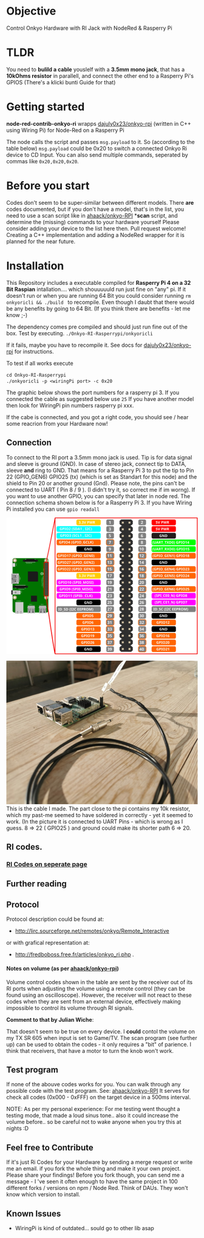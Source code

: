 # Objective 
Control Onkyo Hardware with RI Jack with NodeRed & Rasperry Pi
# TLDR
You need to **bulild a cable** youslelf with a **3.5mm mono jack**, that has a **10kOhms resistor** in parallell, and connect the other end to a Rasperry Pi's GPIOS (There's a klicki bunti Guide for that)

# Getting started
**node-red-contrib-onkyo-ri** wrapps [dajuly0x23/onkyo-rpi](https://github.com/dajuly20/Onkyo-RI-Rasperrypi) 
(written in C++ using Wiring Pi) for Node-Red on a Rasperry Pi

The node calls the script and passes ```msg.payload``` to it. So (according to the table below) ```msg.payload``` could be 0x20 to switch a connected Onkyo Ri device to CD Input.
You can also send multiple commands, seperated by commas like ```0x20,0x20,0x20```. 

# Before you start
Codes don't seem to be super-similar between different models. There **are** codes documented, but if you don't have a model, that's in the list, 
you need to use a scan script like in [ahaack/onkyo-RPI](https://github.com/ahaack/onkyo-RPI) ***scan** script, and determine the (missing) commands to your hardware yourself 
Please consider adding your device to the list here then. Pull request welcome! 
Creating a C++ implementation and adding a NodeRed wrapper for it is planned for the near future. 

# Installation
This Repository includes a executable compiled for **Rasperry Pi 4 on a 32 Bit Raspian** intallation.... which shouuuuuld run just fine on "any" pi. If it doesn't run or when you are running 64 Bit you could consider running ``rm onkyoricli && ./build `` to recompile. Even though I daubt that there would be any benefits by going to 64 Bit. (If you think there are benefits - let me know ;-) 

The dependency comes pre compiled and should just run fine out of the box. 
Test by executing. ```./Onkyo-RI-Rasperrypi/onkyoricli```

If it fails, maybe you have to recompile it. See docs for [dajuly0x23/onkyo-rpi](https://github.com/dajuly20/Onkyo-RI-Rasperrypi) for instructions. 


To test if all works execute
```
cd Onkyo-RI-Rasperrypi
./onkyoricli -p <wiringPi port> -c 0x20
```
The graphic below shows the port numbers for a rasperry pi 3.
If you connected the cable as suggested below use ```25```
If you have another model then look for WiringPi pin numbers rasperry pi xxx. 


If the cabe is connected, and you got a right code, you should see / hear some reacrion from your Hardware now! 

## Connection
To connect to the RI port a 3.5mm mono jack is used. Tip is for data signal and sleeve is ground (GND). In case of stereo jack, connect tip to DATA, sleeve **and** ring to GND. That means for a Rasperry Pi 3 to put the tip to Pin 22 (GPIO_GEN6) GPIO25 (tx) (which is set as Standart for this node) and the shield to Pin 20 or another ground (Gnd). Please note, the pins can't be connected to UART ( Pin 8 / 9 ). (I didn't try it, so correct me if im worng).
If you want to use another GPIO, you can specify that later in node red. The connection schema shown below is for a Rasperry Pi 3. 
If you have Wiring Pi installed you can use ```gpio readall``` 

![Pi3 Pinout](docs/img/pi3pinout.svg)

![Onkyo Ri Cable](docs/img/cable.jpg)
This is the cable I made. The part close to the pi contains my 10k resistor, which my past-me seemed to have soldered in correctly - yet it seemed to work. (In the picture it is connected to UART Pins - which is wrong as I guess. 8 =>  22 ( GPIO25 ) and ground could make its shorter path 6 => 20.


## RI codes.
### [RI Codes on seperate page](./devices/RiCodes.md)
##

## Further reading 

## Protocol
Protocol description could be found at:
*    http://lirc.sourceforge.net/remotes/onkyo/Remote_Interactive

or with grafical representation at:
*    http://fredboboss.free.fr/articles/onkyo_ri.php .

#### Notes on volume (as per [ahaack/onkyo-rpi](https://github.com/ahaack/onkyo-rpi))
Volume control codes shown in the table are sent by the receiver out of its RI ports when adjusting the volume using a remote control (they can be found using an oscilloscope).
However, the receiver will not react to these codes when they are sent from an external device, effectively making impossible to control its volume through RI signals.

**Comment to that by Julian Wiche**:

That doesn't seem to be true on every device. I **could** contol the volume on my TX SR 605 when input is set to Game/TV. 
The scan program (see further up) can be used to obtain the codes - it only requires a "bit" of parience. I think that receivers, that have a motor to turn the knob won't work. 

## Test program
If none of the abouve codes works for you. You can walk through any possible code with the test program. See: [ahaack/onkyo-RPI](https://github.com/ahaack/onkyo-RPI) 
It serves for check all codes (0x000 - 0xFFF) on the target device in a 500ms interval. 

NOTE: As per my personal experience: For me testing went thought a testing mode, that made a loud sinus tone.. also it could increase the volume before.. so be careful not to wake anyone when you try this at nights :D 

## Feel free to Contribute 
If it's just Ri Codes for your Hardware by sending a merge request or write me an email. 
if you fork the whole thing and make it your own project. Please share your findings! Before you fork though, you can send me a message - I 've seen it often enough to have the same project in 100 different forks / versions on npm / Node Red. Think of DAUs. They won't know which version to install.  

## Known Issues 
* WiringPi is kind of outdated... sould go to other lib asap
